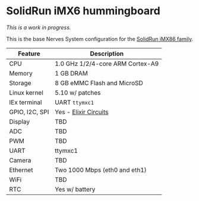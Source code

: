 # SolidRun iMX6 hummingboard

*This is a work in progress.*

This is the base Nerves System configuration for the [SolidRun iMX86 family](https://www.solid-run.com/embedded-industrial-iot/nxp-i-mx6-family/hummingboard/).

| Feature              | Description                      |
| -------------------- | -------------------------------- |
| CPU                  | 1.0 GHz 1/2/4-core ARM Cortex-A9 |
| Memory               | 1 GB DRAM                        |
| Storage              | 8 GB eMMC Flash and MicroSD      |
| Linux kernel         | 5.10 w/ patches                  |
| IEx terminal         | UART `ttymxc1`                   |
| GPIO, I2C, SPI       | Yes - [Elixir Circuits](https://github.com/elixir-circuits) |
| Display              | TBD                             |
| ADC                  | TBD                             |
| PWM                  | TBD                             |
| UART                 | ttymxc1                         |
| Camera               | TBD                             |
| Ethernet             | Two 1000 Mbps (eth0 and eth1)   |
| WiFi                 | TBD                             |
| RTC                  | Yes w/ battery                  |

